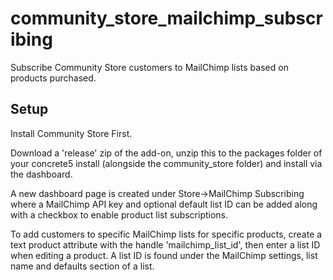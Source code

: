 # community_store_mailchimp_subscribing
Subscribe Community Store customers to MailChimp lists based on products purchased.

## Setup
Install Community Store First.

Download a 'release' zip of the add-on, unzip this to the packages folder of your concrete5 install (alongside the community_store folder) and install via the dashboard.

A new dashboard page is created under Store->MailChimp Subscribing where a MailChimp API key and optional default list ID can be added along with a checkbox to enable product list subscriptions.

To add customers to specific MailChimp lists for specific products, create a text product attribute with the handle 'mailchimp_list_id', then enter a list ID when editing a product. A list ID is found under the MailChimp settings, list name and defaults section of a list.
